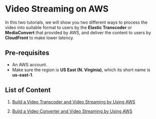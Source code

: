 # Video Streaming on AWS

In this two tutorials, we will show you two different ways to process the video into suitable format to users by the **Elastic Transcoder** or **MediaConvert** that provided by AWS, and deliver the content to users by **CloudFront** to make lower latency.

## Pre-requisites

- An AWS account.
- Make sure the region is **US East (N. Virginia)**, which its short name is **us-east-1**.

## List of Content

1. [Build a Video Transcoder and Video Streaming by Using AWS](https://gitlab.com/u9526387/my-project/tree/master/AWS-Video-Streaming/AWS-Video-Transcode)


2. [Build a Video Converter and Video Streaming by Using AWS](https://gitlab.com/u9526387/my-project/tree/master/AWS-Video-Streaming/AWS-Media-Convert)


